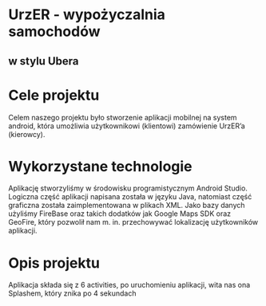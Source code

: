 

# UrzER - wypożyczalnia samochodów
## w stylu Ubera


# Cele projektu

Celem naszego projektu było stworzenie aplikacji mobilnej na system android, która umożliwia użytkownikowi (klientowi) zamówienie UrzER’a (kierowcy).


# Wykorzystane technologie

Aplikację stworzyliśmy w środowisku programistycznym Android Studio. Logiczna część aplikacji napisana została w języku Java, natomiast
część graficzna została zaimplementowana 
w plikach XML. Jako bazy danych użyliśmy FireBase oraz takich dodatków jak Google Maps SDK oraz GeoFire, który pozwolił nam m. in. przechowywać lokalizację użytkowników aplikacji.


# Opis projektu

Aplikacja składa się z 6 activities, po uruchomieniu aplikacji, wita nas ona Splashem, który znika po 4 sekundach
